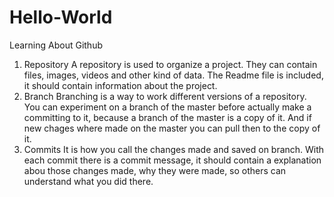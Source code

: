 # Hello-World
Learning About Github
1. Repository
A repository is used to organize a project. They can contain files, images, videos and other kind of data.
The Readme file is included, it should contain information about the project.
2. Branch
Branching is a way to work different versions of a repository. You can experiment on a branch of the master before actually 
make a committing to it, because a branch of the master is a copy of it. And if new chages where made on the master you can 
pull then to the copy of it.
3. Commits
It is how you call the changes made and saved on branch. With each commit there is a commit message, it should contain a explanation
abou those changes made, why they were made, so others can understand what you did there.
